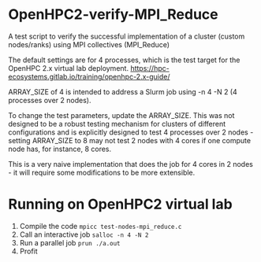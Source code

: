 # OpenHPC2-verify-MPI_Reduce
A test script to verify the successful implementation of a cluster (custom nodes/ranks) using MPI collectives (MPI_Reduce)

The default settings are for 4 processes, which is the test target for the OpenHPC 2.x virtual lab deployment.
https://hpc-ecosystems.gitlab.io/training/openhpc-2.x-guide/

ARRAY_SIZE of 4 is intended to address a Slurm job using -n 4 -N 2 (4 processes over 2 nodes).

To change the test parameters, update the ARRAY_SIZE. This was not designed to be a robust testing mechanism for clusters of different configurations and is explicitly designed to test 4 processes over 2 nodes - setting ARRAY_SIZE to 8 may not test 2 nodes with 4 cores if one compute node has, for instance, 8 cores.

This is a very naive implementation that does the job for 4 cores in 2 nodes - it will require some modifications to be more extensible.

# Running on OpenHPC2 virtual lab

1. Compile the code `mpicc test-nodes-mpi_reduce.c`
1. Call an interactive job `salloc -n 4 -N 2`
1. Run a parallel job `prun ./a.out`
1. Profit
